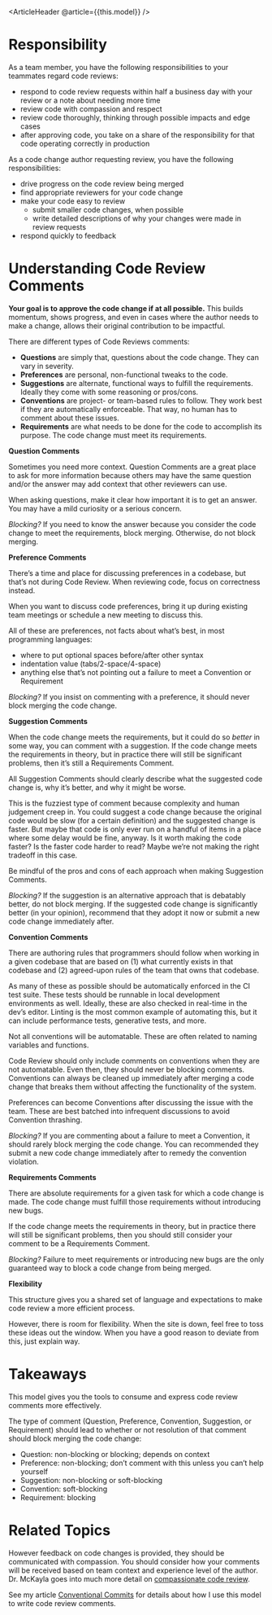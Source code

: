 <ArticleHeader @article={{this.model}} />

# Responsibility

As a team member, you have the following responsibilities to your teammates regard code reviews:

- respond to code review requests within half a business day with your review or a note about needing more time
- review code with compassion and respect
- review code thoroughly, thinking through possible impacts and edge cases
- after approving code, you take on a share of the responsibility for that code operating correctly in production

As a code change author requesting review, you have the following responsibilities:

- drive progress on the code review being merged
- find appropriate reviewers for your code change
- make your code easy to review
    - submit smaller code changes, when possible
    - write detailed descriptions of why your changes were made in review requests
- respond quickly to feedback

# Understanding Code Review Comments

**Your goal is to approve the code change if at all possible.** This builds momentum, shows progress, and even in cases where the author needs to make a change, allows their original contribution to be impactful.

There are different types of Code Reviews comments:

- **Questions** are simply that, questions about the code change. They can vary in severity.
- **Preferences** are personal, non-functional tweaks to the code.
- **Suggestions** are alternate, functional ways to fulfill the requirements. Ideally they come with some reasoning or pros/cons.
- **Conventions** are project- or team-based rules to follow. They work best if they are automatically enforceable. That way, no human has to comment about these issues.
- **Requirements** are what needs to be done for the code to accomplish its purpose. The code change must meet its requirements.

**Question Comments**

Sometimes you need more context. Question Comments are a great place to ask for more information because others may have the same question and/or the answer may add context that other reviewers can use.

When asking questions, make it clear how important it is to get an answer. You may have a mild curiosity or a serious concern.

*Blocking?* If you need to know the answer because you consider the code change to meet the requirements, block merging. Otherwise, do not block merging.

**Preference Comments**

There’s a time and place for discussing preferences in a codebase, but that’s not during Code Review. When reviewing code, focus on correctness instead.

When you want to discuss code preferences, bring it up during existing team meetings or schedule a new meeting to discuss this.

All of these are preferences, not facts about what’s best, in most programming languages:

- where to put optional spaces before/after other syntax
- indentation value (tabs/2-space/4-space)
- anything else that’s not pointing out a failure to meet a Convention or Requirement

*Blocking?* If you insist on commenting with a preference, it should never block merging the code change.

**Suggestion Comments**

When the code change meets the requirements, but it could do so *better* in some way, you can comment with a suggestion. If the code change meets the requirements in theory, but in practice there will still be significant problems, then it’s still a Requirements Comment.

All Suggestion Comments should clearly describe what the suggested code change is, why it’s better, and why it might be worse.

This is the fuzziest type of comment because complexity and human judgement creep in. You could suggest a code change because the original code would be slow (for a certain definition) and the suggested change is faster. But maybe that code is only ever run on a handful of items in a place where some delay would be fine, anyway. Is it worth making the code faster? Is the faster code harder to read? Maybe we’re not making the right tradeoff in this case.

Be mindful of the pros and cons of each approach when making Suggestion Comments.

*Blocking?* If the suggestion is an alternative approach that is debatably better, do not block merging. If the suggested code change is significantly better (in your opinion), recommend that they adopt it now or submit a new code change immediately after.

**Convention Comments**

There are authoring rules that programmers should follow when working in a given codebase that are based on (1) what currently exists in that codebase and (2) agreed-upon rules of the team that owns that codebase.

As many of these as possible should be automatically enforced in the CI test suite. These tests should be runnable in local development environments as well. Ideally, these are also checked in real-time in the dev’s editor. Linting is the most common example of automating this, but it can include performance tests, generative tests, and more.

Not all conventions will be automatable. These are often related to naming variables and functions.

Code Review should only include comments on conventions when they are not automatable. Even then, they should never be blocking comments. Conventions can always be cleaned up immediately after merging a code change that breaks them without affecting the functionality of the system.

Preferences can become Conventions after discussing the issue with the team. These are best batched into infrequent discussions to avoid Convention thrashing.

*Blocking?* If you are commenting about a failure to meet a Convention, it should rarely block merging the code change. You can recommended they submit a new code change immediately after to remedy the convention violation.

**Requirements Comments**

There are absolute requirements for a given task for which a code change is made. The code change must fulfill those requirements without introducing new bugs.

If the code change meets the requirements in theory, but in practice there will still be significant problems, then you should still consider your comment to be a Requirements Comment.

*Blocking?* Failure to meet requirements or introducing new bugs are the only guaranteed way to block a code change from being merged.

**Flexibility**

This structure gives you a shared set of language and expectations to make code review a more efficient process.

However, there is room for flexibility. When the site is down, feel free to toss these ideas out the window. When you have a good reason to deviate from this, just explain way.

# Takeaways

This model gives you the tools to consume and express code review comments more effectively.

The type of comment (Question, Preference, Convention, Suggestion, or Requirement) should lead to whether or not resolution of that comment should block merging the code change:

- Question: non-blocking or blocking; depends on context
- Preference: non-blocking; don’t comment with this unless you can’t help yourself
- Suggestion: non-blocking or soft-blocking
- Convention: soft-blocking
- Requirement: blocking

# Related Topics

However feedback on code changes is provided, they should be communicated with compassion. You should consider how your comments will be received based on team context and experience level of the author. Dr. McKayla goes into much more detail on [compassionate code review](https://www.michaelagreiler.com/respectful-constructive-code-review-feedback/).

See my article [Conventional Commits](./conventional-comments) for details about how I use this model to write code review comments.
